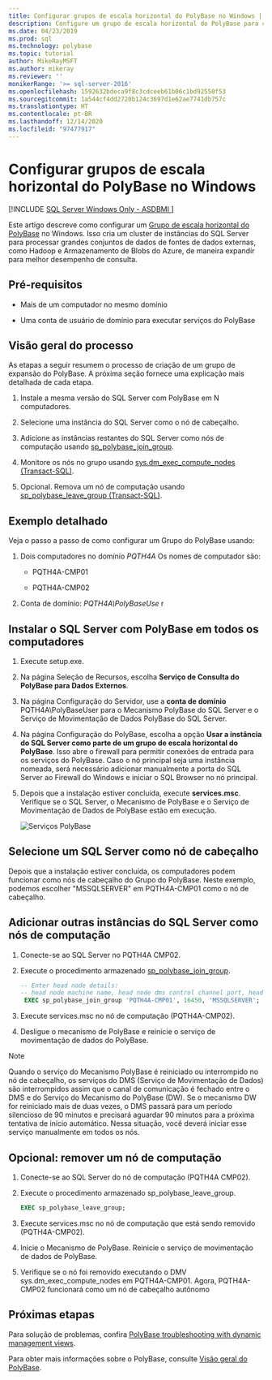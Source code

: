 ```yaml
---
title: Configurar grupos de escala horizontal do PolyBase no Windows | Microsoft Docs
description: Configure um grupo de escala horizontal do PolyBase para criar um cluster de instâncias do SQL Server. Isso aprimora o desempenho de consulta para grandes conjuntos de dados de fontes externas.
ms.date: 04/23/2019
ms.prod: sql
ms.technology: polybase
ms.topic: tutorial
author: MikeRayMSFT
ms.author: mikeray
ms.reviewer: ''
monikerRange: '>= sql-server-2016'
ms.openlocfilehash: 1592632bdeca9f8c3cdceeb61b06c1bd92550f53
ms.sourcegitcommit: 1a544cf4dd2720b124c3697d1e62ae7741db757c
ms.translationtype: HT
ms.contentlocale: pt-BR
ms.lasthandoff: 12/14/2020
ms.locfileid: "97477917"
---
```

# <a name="configure-polybase-scale-out-groups-on-windows"></a>Configurar grupos de escala horizontal do PolyBase no Windows

[!INCLUDE [SQL Server Windows Only - ASDBMI ](../../includes/applies-to-version/sql-windows-only-asdbmi.md)]

Este artigo descreve como configurar um [Grupo de escala horizontal do PolyBase](polybase-scale-out-groups.md) no Windows. Isso cria um cluster de instâncias do SQL Server para processar grandes conjuntos de dados de fontes de dados externas, como Hadoop e Armazenamento de Blobs do Azure, de maneira expandir para melhor desempenho de consulta.

## <a name="prerequisites"></a>Pré-requisitos
  
- Mais de um computador no mesmo domínio  
  
- Uma conta de usuário de domínio para executar serviços do PolyBase  
  
## <a name="process-overview"></a>Visão geral do processo

As etapas a seguir resumem o processo de criação de um grupo de expansão do PolyBase. A próxima seção fornece uma explicação mais detalhada de cada etapa.
  
1. Instale a mesma versão do SQL Server com PolyBase em N computadores.
  
2. Selecione uma instância do SQL Server como o nó de cabeçalho. 
  
3. Adicione as instâncias restantes do SQL Server como nós de computação usando [sp_polybase_join_group](../../relational-databases/system-stored-procedures/polybase-stored-procedures-sp-polybase-join-group.md).

4. Monitore os nós no grupo usando [sys.dm_exec_compute_nodes &#40;Transact-SQL&#41;](../../relational-databases/system-dynamic-management-views/sys-dm-exec-compute-nodes-transact-sql.md).

5. Opcional. Remova um nó de computação usando [sp_polybase_leave_group &#40;Transact-SQL&#41;](../../relational-databases/system-stored-procedures/polybase-stored-procedures-sp-polybase-leave-group.md).

## <a name="example-walk-through"></a>Exemplo detalhado

Veja o passo a passo de como configurar um Grupo do PolyBase usando:  
  
1. Dois computadores no domínio *PQTH4A* Os nomes de computador são:  
  
   - PQTH4A-CMP01  
  
   - PQTH4A-CMP02  
  
2. Conta de domínio: *PQTH4A\PolyBaseUse* r  

## <a name="install-sql-server-with-polybase-on-all-machines"></a>Instalar o SQL Server com PolyBase em todos os computadores

1. Execute setup.exe.
  
2. Na página Seleção de Recursos, escolha **Serviço de Consulta do PolyBase para Dados Externos**.
  
3. Na página Configuração do Servidor, use a **conta de domínio** PQTH4A\PolyBaseUser para o Mecanismo PolyBase do SQL Server e o Serviço de Movimentação de Dados PolyBase do SQL Server.
  
4. Na página Configuração do PolyBase, escolha a opção **Usar a instância do SQL Server como parte de um grupo de escala horizontal do PolyBase**. Isso abre o firewall para permitir conexões de entrada para os serviços do PolyBase. Caso o nó principal seja uma instância nomeada, será necessário adicionar manualmente a porta do SQL Server ao Firewall do Windows e iniciar o SQL Browser no nó principal.
  
5. Depois que a instalação estiver concluída, execute **services.msc**. Verifique se o SQL Server, o Mecanismo de PolyBase e o Serviço de Movimentação de Dados de PolyBase estão em execução.
  
   ![Serviços PolyBase](../../relational-databases/polybase/media/polybase-services.png "Serviços PolyBase")  
  
## <a name="select-one-sql-server-as-head-node"></a>Selecione um SQL Server como nó de cabeçalho  
  
Depois que a instalação estiver concluída, os computadores podem funcionar como nós de cabeçalho do Grupo do PolyBase. Neste exemplo, podemos escolher "MSSQLSERVER" em PQTH4A-CMP01 como o nó de cabeçalho.
  
## <a name="add-other-sql-server-instances-as-compute-nodes"></a>Adicionar outras instâncias do SQL Server como nós de computação  
  
1. Conecte-se ao SQL Server no PQTH4A CMP02.
  
2. Execute o procedimento armazenado [sp_polybase_join_group](../../relational-databases/system-stored-procedures/polybase-stored-procedures-sp-polybase-join-group.md).

   ```sql
   -- Enter head node details:
   -- head node machine name, head node dms control channel port, head node sql server name  
    EXEC sp_polybase_join_group 'PQTH4A-CMP01', 16450, 'MSSQLSERVER';
   ```  

3. Execute services.msc no nó de computação (PQTH4A-CMP02).
  
4. Desligue o mecanismo de PolyBase e reinicie o serviço de movimentação de dados do PolyBase.

> [!NOTE] 
> Quando o serviço do Mecanismo PolyBase é reiniciado ou interrompido no nó de cabeçalho, os serviços do DMS (Serviço de Movimentação de Dados) são interrompidos assim que o canal de comunicação é fechado entre o DMS e do Serviço do Mecanismo do PolyBase (DW). Se o mecanismo DW for reiniciado mais de duas vezes, o DMS passará para um período silencioso de 90 minutos e precisará aguardar 90 minutos para a próxima tentativa de início automático. Nessa situação, você deverá iniciar esse serviço manualmente em todos os nós.

## <a name="optional-remove-a-compute-node"></a>Opcional: remover um nó de computação  
  
1. Conecte-se ao SQL Server do nó de computação (PQTH4A CMP02).
  
2. Execute o procedimento armazenado sp_polybase_leave_group.
  
    ```sql  
    EXEC sp_polybase_leave_group;  
    ```  
  
3. Execute services.msc no nó de computação que está sendo removido (PQTH4A-CMP02).
  
4. Inicie o Mecanismo de PolyBase. Reinicie o serviço de movimentação de dados de PolyBase.
  
5. Verifique se o nó foi removido executando o DMV sys.dm_exec_compute_nodes em PQTH4A-CMP01. Agora, PQTH4A-CMP02 funcionará como um nó de cabeçalho autônomo  
  
## <a name="next-steps"></a>Próximas etapas  

Para solução de problemas, confira [PolyBase troubleshooting with dynamic management views](/previous-versions/sql/sql-server-2016/mt146389(v=sql.130)).
  
Para obter mais informações sobre o PolyBase, consulte [Visão geral do PolyBase](../../relational-databases/polybase/polybase-guide.md).